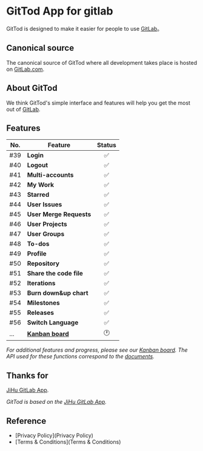 # GitTod App for gitlab

GitTod is designed to make it easier for people to use [GitLab](https://gitlab.com/gitlab-org/gitlab)。

## Canonical source

The canonical source of GitTod where all development takes place is hosted
on [GitLab.com](https://gitlab.com/patballoon/gitlab-app).

## About GitTod

We think GitTod's simple interface and features will help you get the most out
of [GitLab](https://gitlab.com/gitlab-org/gitlab).

## Features

| **No.** | **Feature**                                                            | **Status** |
|---------|------------------------------------------------------------------------|:----------:|
| #39     | **Login**                                                              |     ✅      |
| #40     | **Logout**                                                             |     ✅      |
| #41     | **Multi-accounts**                                                     |     ✅      |
| #42     | **My Work**                                                            |     ✅      |
| #43     | **Starred**                                                            |     ✅      |
| #44     | **User Issues**                                                        |     ✅      |
| #45     | **User Merge Requests**                                                |     ✅      |
| #46     | **User Projects**                                                      |     ✅      |
| #47     | **User Groups**                                                        |     ✅      |
| #48     | **To-dos**                                                             |     ✅      |
| #49     | **Profile**                                                            |     ✅      |
| #50     | **Repository**                                                         |     ✅      |
| #51     | **Share the code file**                                                |     ✅      |
| #52     | **Iterations**                                                         |     ✅      |
| #53     | **Burn down&up chart**                                                 |     ✅      |
| #54     | **Milestones**                                                         |     ✅      |
| #55     | **Releases**                                                           |     ✅      |
| #56     | **Switch Language**                                                    |     ✅      |
| ...     | **[Kanban board](https://jihulab.com/patballoon/gitlab-app/-/boards)** |     🕐     |

_For additional features and progress, please see
our [Kanban board](https://jihulab.com/patballoon/gitlab-app/-/boards). The API used for these functions correspond to
the [documents](https://docs.gitlab.com/ee/api/)._

## Thanks for

[JiHu GitLab App](https://jihulab.com/ultimate-plan/jihu-gitlab-app/jihu-gitlab-app).

_GitTod is based on the [JiHu GitLab App](https://jihulab.com/ultimate-plan/jihu-gitlab-app/jihu-gitlab-app)._


## Reference

- [Privacy Policy](Privacy Policy)
- [Terms & Conditions](Terms & Conditions)

